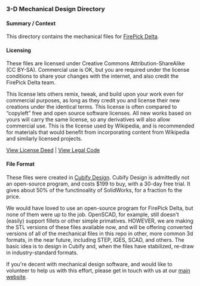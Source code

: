 ### 3-D Mechanical Design Directory

#### Summary / Context

This directory contains the mechanical files for  [FirePick Delta](http://delta.firepick.org).

#### Licensing

These files are licensed under Creative Commons Attribution-ShareAlike (CC BY-SA).  Commercial use is OK, but you are required under the license conditions to share your changes with the internet, and also credit the FirePick Delta team.


This license lets others remix, tweak, and build upon your work even for commercial purposes, as long as they credit you and license their new creations under the identical terms. This license is often compared to “copyleft” free and open source software licenses. All new works based on yours will carry the same license, so any derivatives will also allow commercial use. This is the license used by Wikipedia, and is recommended for materials that would benefit from incorporating content from Wikipedia and similarly licensed projects. 

[View License Deed](http://creativecommons.org/licenses/by-sa/4.0/) | [View Legal Code](https://creativecommons.org/licenses/by-sa/4.0/legalcode)

#### File Format
These files were created in [Cubify Design](http://cubify.com/Products/Design).  Cubify Design is admittedly not an open-source program, and costs $199 to buy, with a 30-day free trial.  It gives about 50% of the functinoality of SolidWorks, for a fraction fo the price.

We would have loved to use an open-source program for FirePick Delta, but none of them were up to the job.  OpenSCAD, for example, still doesn't (easily) support fillets or other simple primatives.  HOWEVER, we are making the STL versions of these files available now, and will be offering converted versions of all of the mechanical files in this repo in other, more common 3d formats, in the near future, including STEP, IGES, SCAD, and others.  The basic idea is to design in Cubify and, when the files have stabilized, re-draw in industry-standard formats.  

If you're decent with mechanical design software, and would like to volunteer to help us with this effort, please get in touch with us at our [main website](http://delta.firepick.org).
